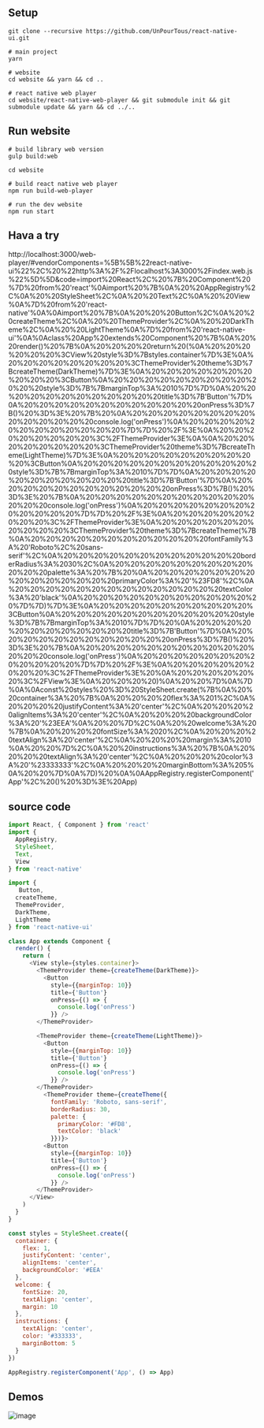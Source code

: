 ## Setup



``` shell
git clone --recursive https://github.com/UnPourTous/react-native-ui.git
```

``` shell
# main project 
yarn

# website 
cd website && yarn && cd ..

# react native web player
cd website/react-native-web-player && git submodule init && git submodule update && yarn && cd ../.. 
```

## Run website
``` shell 
# build library web version
gulp build:web

cd website

# build react native web player 
npm run build-web-player

# run the dev website
npm run start
```

## Hava a try 
http://localhost:3000/web-player/#vendorComponents=%5B%5B%22react-native-ui%22%2C%20%22http%3A%2F%2Flocalhost%3A3000%2Findex.web.js%22%5D%5D&code=import%20React%2C%20%7B%20Component%20%7D%20from%20'react'%0Aimport%20%7B%0A%20%20AppRegistry%2C%0A%20%20StyleSheet%2C%0A%20%20Text%2C%0A%20%20View%0A%7D%20from%20'react-native'%0A%0Aimport%20%7B%0A%20%20%20Button%2C%0A%20%20createTheme%2C%0A%20%20ThemeProvider%2C%0A%20%20DarkTheme%2C%0A%20%20LightTheme%0A%7D%20from%20'react-native-ui'%0A%0Aclass%20App%20extends%20Component%20%7B%0A%20%20render()%20%7B%0A%20%20%20%20return%20(%0A%20%20%20%20%20%20%3CView%20style%3D%7Bstyles.container%7D%3E%0A%20%20%20%20%20%20%20%20%3CThemeProvider%20theme%3D%7BcreateTheme(DarkTheme)%7D%3E%0A%20%20%20%20%20%20%20%20%20%20%3CButton%0A%20%20%20%20%20%20%20%20%20%20%20%20style%3D%7B%7BmarginTop%3A%2010%7D%7D%0A%20%20%20%20%20%20%20%20%20%20%20%20title%3D%7B'Button'%7D%0A%20%20%20%20%20%20%20%20%20%20%20%20onPress%3D%7B()%20%3D%3E%20%7B%20%0A%20%20%20%20%20%20%20%20%20%20%20%20%20%20console.log('onPress')%0A%20%20%20%20%20%20%20%20%20%20%20%20%7D%7D%20%2F%3E%0A%20%20%20%20%20%20%20%20%3C%2FThemeProvider%3E%0A%0A%20%20%20%20%20%20%20%20%3CThemeProvider%20theme%3D%7BcreateTheme(LightTheme)%7D%3E%0A%20%20%20%20%20%20%20%20%20%20%3CButton%0A%20%20%20%20%20%20%20%20%20%20%20%20style%3D%7B%7BmarginTop%3A%2010%7D%7D%0A%20%20%20%20%20%20%20%20%20%20%20%20title%3D%7B'Button'%7D%0A%20%20%20%20%20%20%20%20%20%20%20%20onPress%3D%7B()%20%3D%3E%20%7B%0A%20%20%20%20%20%20%20%20%20%20%20%20%20%20console.log('onPress')%0A%20%20%20%20%20%20%20%20%20%20%20%20%7D%7D%20%2F%3E%0A%20%20%20%20%20%20%20%20%3C%2FThemeProvider%3E%0A%20%20%20%20%20%20%20%20%20%20%3CThemeProvider%20theme%3D%7BcreateTheme(%7B%0A%20%20%20%20%20%20%20%20%20%20%20%20fontFamily%3A%20'Roboto%2C%20sans-serif'%2C%0A%20%20%20%20%20%20%20%20%20%20%20%20borderRadius%3A%2030%2C%0A%20%20%20%20%20%20%20%20%20%20%20%20palette%3A%20%7B%20%0A%20%20%20%20%20%20%20%20%20%20%20%20%20%20primaryColor%3A%20'%23FD8'%2C%0A%20%20%20%20%20%20%20%20%20%20%20%20%20%20textColor%3A%20'black'%0A%20%20%20%20%20%20%20%20%20%20%20%20%7D%7D)%7D%3E%0A%20%20%20%20%20%20%20%20%20%20%3CButton%0A%20%20%20%20%20%20%20%20%20%20%20%20style%3D%7B%7BmarginTop%3A%2010%7D%7D%20%0A%20%20%20%20%20%20%20%20%20%20%20%20title%3D%7B'Button'%7D%0A%20%20%20%20%20%20%20%20%20%20%20%20onPress%3D%7B()%20%3D%3E%20%7B%0A%20%20%20%20%20%20%20%20%20%20%20%20%20%20console.log('onPress')%0A%20%20%20%20%20%20%20%20%20%20%20%20%7D%7D%20%2F%3E%0A%20%20%20%20%20%20%20%20%3C%2FThemeProvider%3E%20%0A%20%20%20%20%20%20%3C%2FView%3E%0A%20%20%20%20)%0A%20%20%7D%0A%7D%0A%0Aconst%20styles%20%3D%20StyleSheet.create(%7B%0A%20%20container%3A%20%7B%0A%20%20%20%20flex%3A%201%2C%0A%20%20%20%20justifyContent%3A%20'center'%2C%0A%20%20%20%20alignItems%3A%20'center'%2C%0A%20%20%20%20backgroundColor%3A%20'%23EEA'%0A%20%20%7D%2C%0A%20%20welcome%3A%20%7B%0A%20%20%20%20fontSize%3A%2020%2C%0A%20%20%20%20textAlign%3A%20'center'%2C%0A%20%20%20%20margin%3A%2010%0A%20%20%7D%2C%0A%20%20instructions%3A%20%7B%0A%20%20%20%20textAlign%3A%20'center'%2C%0A%20%20%20%20color%3A%20'%23333333'%2C%0A%20%20%20%20marginBottom%3A%205%0A%20%20%7D%0A%7D)%20%0A%0AAppRegistry.registerComponent('App'%2C%20()%20%3D%3E%20App)

## source code 
``` js
import React, { Component } from 'react'
import {
  AppRegistry,
  StyleSheet,
  Text,
  View
} from 'react-native'

import {
   Button,
  createTheme,
  ThemeProvider,
  DarkTheme,
  LightTheme
} from 'react-native-ui'

class App extends Component {
  render() {
    return (
      <View style={styles.container}>
        <ThemeProvider theme={createTheme(DarkTheme)}>
          <Button
            style={{marginTop: 10}}
            title={'Button'}
            onPress={() => { 
              console.log('onPress')
            }} />
        </ThemeProvider>

        <ThemeProvider theme={createTheme(LightTheme)}>
          <Button
            style={{marginTop: 10}}
            title={'Button'}
            onPress={() => {
              console.log('onPress')
            }} />
        </ThemeProvider>
          <ThemeProvider theme={createTheme({
            fontFamily: 'Roboto, sans-serif',
            borderRadius: 30,
            palette: { 
              primaryColor: '#FD8',
              textColor: 'black'
            }})}>
          <Button
            style={{marginTop: 10}} 
            title={'Button'}
            onPress={() => {
              console.log('onPress')
            }} />
        </ThemeProvider> 
      </View>
    )
  }
}

const styles = StyleSheet.create({
  container: {
    flex: 1,
    justifyContent: 'center',
    alignItems: 'center',
    backgroundColor: '#EEA'
  },
  welcome: {
    fontSize: 20,
    textAlign: 'center',
    margin: 10
  },
  instructions: {
    textAlign: 'center',
    color: '#333333',
    marginBottom: 5
  }
}) 

AppRegistry.registerComponent('App', () => App)
```
## Demos
![image](https://user-images.githubusercontent.com/1309744/31782049-7b756dbc-b4bf-11e7-9835-a42bb747d7cf.png)
